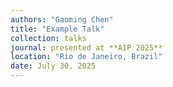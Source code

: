 ```yaml
---
authors: "Gaoming Chen"
title: "Example Talk"
collection: talks
journal: presented at **AIP 2025**
location: "Rio de Janeiro, Brazil"
date: July 30, 2025
---
```

